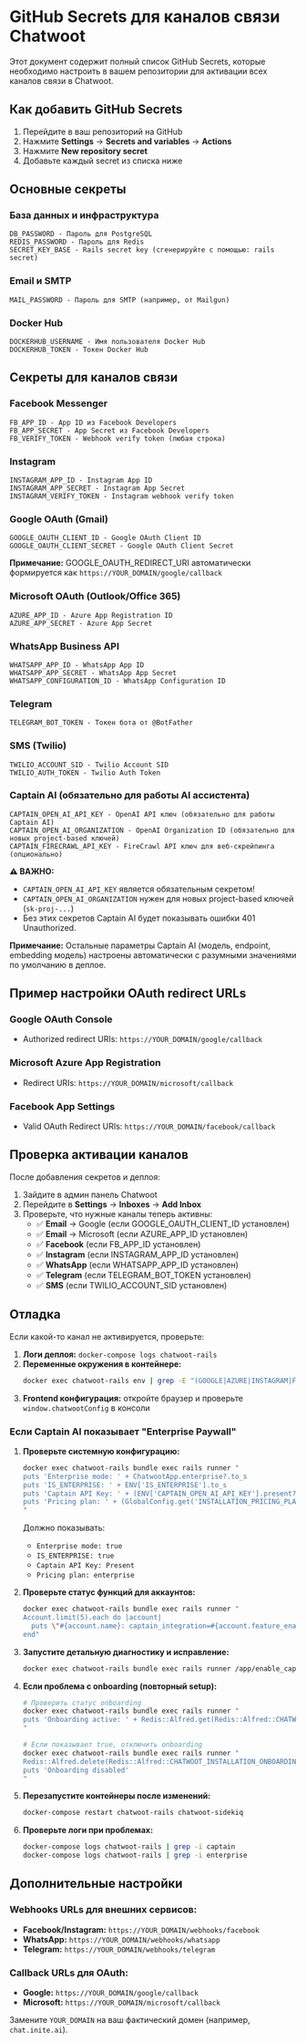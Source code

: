 # GitHub Secrets для каналов связи Chatwoot

Этот документ содержит полный список GitHub Secrets, которые необходимо настроить в вашем репозитории для активации всех каналов связи в Chatwoot.

## Как добавить GitHub Secrets

1. Перейдите в ваш репозиторий на GitHub
2. Нажмите **Settings** → **Secrets and variables** → **Actions**
3. Нажмите **New repository secret**
4. Добавьте каждый secret из списка ниже

## Основные секреты

### База данных и инфраструктура
```
DB_PASSWORD - Пароль для PostgreSQL
REDIS_PASSWORD - Пароль для Redis
SECRET_KEY_BASE - Rails secret key (сгенерируйте с помощью: rails secret)
```

### Email и SMTP
```
MAIL_PASSWORD - Пароль для SMTP (например, от Mailgun)
```

### Docker Hub
```
DOCKERHUB_USERNAME - Имя пользователя Docker Hub
DOCKERHUB_TOKEN - Токен Docker Hub
```

## Секреты для каналов связи

### Facebook Messenger
```
FB_APP_ID - App ID из Facebook Developers
FB_APP_SECRET - App Secret из Facebook Developers  
FB_VERIFY_TOKEN - Webhook verify token (любая строка)
```

### Instagram
```
INSTAGRAM_APP_ID - Instagram App ID
INSTAGRAM_APP_SECRET - Instagram App Secret
INSTAGRAM_VERIFY_TOKEN - Instagram webhook verify token
```

### Google OAuth (Gmail)
```
GOOGLE_OAUTH_CLIENT_ID - Google OAuth Client ID
GOOGLE_OAUTH_CLIENT_SECRET - Google OAuth Client Secret
```
**Примечание:** GOOGLE_OAUTH_REDIRECT_URI автоматически формируется как `https://YOUR_DOMAIN/google/callback`

### Microsoft OAuth (Outlook/Office 365)
```
AZURE_APP_ID - Azure App Registration ID
AZURE_APP_SECRET - Azure App Secret
```

### WhatsApp Business API
```
WHATSAPP_APP_ID - WhatsApp App ID
WHATSAPP_APP_SECRET - WhatsApp App Secret
WHATSAPP_CONFIGURATION_ID - WhatsApp Configuration ID
```

### Telegram
```
TELEGRAM_BOT_TOKEN - Токен бота от @BotFather
```

### SMS (Twilio)
```
TWILIO_ACCOUNT_SID - Twilio Account SID
TWILIO_AUTH_TOKEN - Twilio Auth Token
```

### Captain AI (обязательно для работы AI ассистента)
```
CAPTAIN_OPEN_AI_API_KEY - OpenAI API ключ (обязательно для работы Captain AI)
CAPTAIN_OPEN_AI_ORGANIZATION - OpenAI Organization ID (обязательно для новых project-based ключей)
CAPTAIN_FIRECRAWL_API_KEY - FireCrawl API ключ для веб-скрейпинга (опционально)
```

**⚠️ ВАЖНО:** 
- `CAPTAIN_OPEN_AI_API_KEY` является обязательным секретом!
- `CAPTAIN_OPEN_AI_ORGANIZATION` нужен для новых project-based ключей (`sk-proj-...`)
- Без этих секретов Captain AI будет показывать ошибки 401 Unauthorized.

**Примечание:** Остальные параметры Captain AI (модель, endpoint, embedding модель) настроены автоматически с разумными значениями по умолчанию в деплое.

## Пример настройки OAuth redirect URLs

### Google OAuth Console
- Authorized redirect URIs: `https://YOUR_DOMAIN/google/callback`

### Microsoft Azure App Registration  
- Redirect URIs: `https://YOUR_DOMAIN/microsoft/callback`

### Facebook App Settings
- Valid OAuth Redirect URIs: `https://YOUR_DOMAIN/facebook/callback`

## Проверка активации каналов

После добавления секретов и деплоя:

1. Зайдите в админ панель Chatwoot
2. Перейдите в **Settings** → **Inboxes** → **Add Inbox**
3. Проверьте, что нужные каналы теперь активны:
   - ✅ **Email** → Google (если GOOGLE_OAUTH_CLIENT_ID установлен)
   - ✅ **Email** → Microsoft (если AZURE_APP_ID установлен)
   - ✅ **Facebook** (если FB_APP_ID установлен)
   - ✅ **Instagram** (если INSTAGRAM_APP_ID установлен)
   - ✅ **WhatsApp** (если WHATSAPP_APP_ID установлен)
   - ✅ **Telegram** (если TELEGRAM_BOT_TOKEN установлен)
   - ✅ **SMS** (если TWILIO_ACCOUNT_SID установлен)

## Отладка

Если какой-то канал не активируется, проверьте:

1. **Логи деплоя:** `docker-compose logs chatwoot-rails`
2. **Переменные окружения в контейнере:**
   ```bash
   docker exec chatwoot-rails env | grep -E "(GOOGLE|AZURE|INSTAGRAM|FB_|WHATSAPP|TELEGRAM|TWILIO|CAPTAIN)"
   ```
3. **Frontend конфигурация:** откройте браузер и проверьте `window.chatwootConfig` в консоли

### Если Captain AI показывает "Enterprise Paywall"

1. **Проверьте системную конфигурацию:**
   ```bash
   docker exec chatwoot-rails bundle exec rails runner "
   puts 'Enterprise mode: ' + ChatwootApp.enterprise?.to_s
   puts 'IS_ENTERPRISE: ' + ENV['IS_ENTERPRISE'].to_s
   puts 'Captain API Key: ' + (ENV['CAPTAIN_OPEN_AI_API_KEY'].present? ? 'Present' : 'Missing')
   puts 'Pricing plan: ' + (GlobalConfig.get('INSTALLATION_PRICING_PLAN') || 'N/A')
   "
   ```
   Должно показывать:
   - `Enterprise mode: true`
   - `IS_ENTERPRISE: true` 
   - `Captain API Key: Present`
   - `Pricing plan: enterprise`

2. **Проверьте статус функций для аккаунтов:**
   ```bash
   docker exec chatwoot-rails bundle exec rails runner "
   Account.limit(5).each do |account|
     puts \"#{account.name}: captain_integration=#{account.feature_enabled?('captain_integration')}\"
   end"
   ```

3. **Запустите детальную диагностику и исправление:**
   ```bash
   docker exec chatwoot-rails bundle exec rails runner /app/enable_captain_ai.rb
   ```

4. **Если проблема с onboarding (повторный setup):**
   ```bash
   # Проверить статус onboarding
   docker exec chatwoot-rails bundle exec rails runner "
   puts 'Onboarding active: ' + Redis::Alfred.get(Redis::Alfred::CHATWOOT_INSTALLATION_ONBOARDING).to_s
   "
   
   # Если показывает true, отключить onboarding
   docker exec chatwoot-rails bundle exec rails runner "
   Redis::Alfred.delete(Redis::Alfred::CHATWOOT_INSTALLATION_ONBOARDING)
   puts 'Onboarding disabled'
   "
   ```

5. **Перезапустите контейнеры после изменений:**
   ```bash
   docker-compose restart chatwoot-rails chatwoot-sidekiq
   ```

6. **Проверьте логи при проблемах:**
   ```bash
   docker-compose logs chatwoot-rails | grep -i captain
   docker-compose logs chatwoot-rails | grep -i enterprise
   ```

## Дополнительные настройки

### Webhooks URLs для внешних сервисов:
- **Facebook/Instagram:** `https://YOUR_DOMAIN/webhooks/facebook`
- **WhatsApp:** `https://YOUR_DOMAIN/webhooks/whatsapp`  
- **Telegram:** `https://YOUR_DOMAIN/webhooks/telegram`

### Callback URLs для OAuth:
- **Google:** `https://YOUR_DOMAIN/google/callback`
- **Microsoft:** `https://YOUR_DOMAIN/microsoft/callback`

Замените `YOUR_DOMAIN` на ваш фактический домен (например, `chat.inite.ai`).
